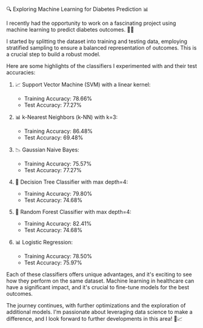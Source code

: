 🔍 Exploring Machine Learning for Diabetes Prediction 📊

I recently had the opportunity to work on a fascinating project using machine learning to predict diabetes outcomes. 🤖💉

I started by splitting the dataset into training and testing data, employing stratified sampling to ensure a balanced representation of outcomes. This is a crucial step to build a robust model. 

Here are some highlights of the classifiers I experimented with and their test accuracies:

1. 📈 Support Vector Machine (SVM) with a linear kernel: 
   - Training Accuracy: 78.66%
   - Test Accuracy: 77.27%

2. 📊 k-Nearest Neighbors (k-NN) with k=3:
   - Training Accuracy: 86.48%
   - Test Accuracy: 69.48%

3. 📉 Gaussian Naive Bayes:
   - Training Accuracy: 75.57%
   - Test Accuracy: 77.27%

4. 🌳 Decision Tree Classifier with max depth=4:
   - Training Accuracy: 79.80%
   - Test Accuracy: 74.68%

5. 🌿 Random Forest Classifier with max depth=4:
   - Training Accuracy: 82.41%
   - Test Accuracy: 74.68%

6. 📊 Logistic Regression:
   - Training Accuracy: 78.50%
   - Test Accuracy: 75.97%

Each of these classifiers offers unique advantages, and it's exciting to see how they perform on the same dataset. Machine learning in healthcare can have a significant impact, and it's crucial to fine-tune models for the best outcomes.

The journey continues, with further optimizations and the exploration of additional models. I'm passionate about leveraging data science to make a difference, and I look forward to further developments in this area! 🚀📈
